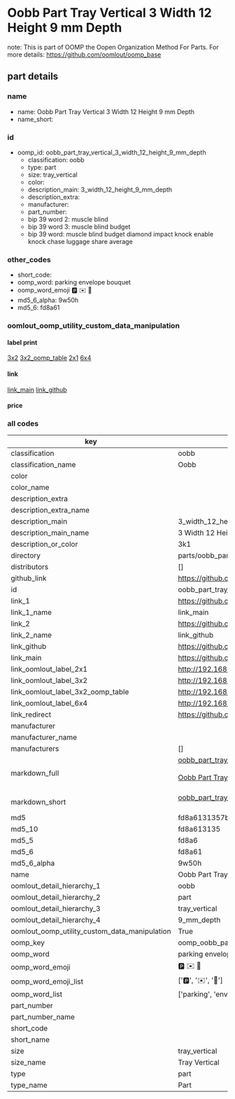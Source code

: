 # Oobb Part Tray Vertical 3 Width 12 Height 9 mm Depth  

note: This is part of OOMP the Oopen Organization Method For Parts. For more details: https://github.com/oomlout/oomp_base

##  part details
  







### name
* name: Oobb Part Tray Vertical 3 Width 12 Height 9 mm Depth
* name_short: 
### id
* oomp_id: oobb_part_tray_vertical_3_width_12_height_9_mm_depth
  * classification: oobb
  * type: part
  * size: tray_vertical
  * color: 
  * description_main: 3_width_12_height_9_mm_depth
  * description_extra: 
  * manufacturer: 
  * part_number: 
  * bip 39 word 2: muscle blind
  * bip 39 word 3: muscle blind budget
  * bip 39 word: muscle blind budget diamond impact knock enable knock chase luggage share average

### other_codes
* short_code: 
* oomp_word: parking envelope bouquet
* oomp_word_emoji :parking: :envelope: :bouquet:
* md5_6_alpha: 9w50h
* md5_6: fd8a61






### oomlout_oomp_utility_custom_data_manipulation
#### label print
[3x2](http://192.168.1.245:1112/?label=oomp%209w50h)
[3x2_oomp_table](http://192.168.1.108:1112/?label=oomp%209w50h)
[2x1](http://192.168.1.242:1112/?label=oomp%209w50h)
[6x4](http://192.168.1.55:1112/?label=oomp%209w50h)    

#### link

[link_main](https://github.com/oomlout/oomlout_oomp_version_1_messy/tree/main/parts/oobb_part_tray_vertical_3_width_12_height_9_mm_depth) [link_github](https://github.com/oomlout/oomlout_oomp_version_1_messy/tree/main/parts/oobb_part_tray_vertical_3_width_12_height_9_mm_depth)                             

#### price







### all codes 
| key | value |  
| --- | --- |  
| classification | oobb |  
| classification_name | Oobb |  
| color |  |  
| color_name |  |  
| description_extra |  |  
| description_extra_name |  |  
| description_main | 3_width_12_height_9_mm_depth |  
| description_main_name | 3 Width 12 Height 9 mm Depth |  
| description_or_color | 3k1 |  
| directory | parts/oobb_part_tray_vertical_3_width_12_height_9_mm_depth |  
| distributors | [] |  
| github_link | https://github.com/oomlout/oomlout_oomp_part_src/tree/main/parts/oobb_part_tray_vertical_3_width_12_height_9_mm_depth |  
| id | oobb_part_tray_vertical_3_width_12_height_9_mm_depth |  
| link_1 | https://github.com/oomlout/oomlout_oomp_version_1_messy/tree/main/parts/oobb_part_tray_vertical_3_width_12_height_9_mm_depth |  
| link_1_name | link_main |  
| link_2 | https://github.com/oomlout/oomlout_oomp_version_1_messy/tree/main/parts/oobb_part_tray_vertical_3_width_12_height_9_mm_depth |  
| link_2_name | link_github |  
| link_github | https://github.com/oomlout/oomlout_oomp_version_1_messy/tree/main/parts/oobb_part_tray_vertical_3_width_12_height_9_mm_depth |  
| link_main | https://github.com/oomlout/oomlout_oomp_version_1_messy/tree/main/parts/oobb_part_tray_vertical_3_width_12_height_9_mm_depth |  
| link_oomlout_label_2x1 | http://192.168.1.242:1112/?label=oomp%209w50h |  
| link_oomlout_label_3x2 | http://192.168.1.245:1112/?label=oomp%209w50h |  
| link_oomlout_label_3x2_oomp_table | http://192.168.1.108:1112/?label=oomp%209w50h |  
| link_oomlout_label_6x4 | http://192.168.1.55:1112/?label=oomp%209w50h |  
| link_redirect | https://github.com/oomlout/oomlout_oomp_version_1_messy/tree/main/parts/oobb_part_tray_vertical_3_width_12_height_9_mm_depth |  
| manufacturer |  |  
| manufacturer_name |  |  
| manufacturers | [] |  
| markdown_full | [oobb_part_tray_vertical_3_width_12_height_9_mm_depth](none)<br>[](none)<br>[Oobb Part Tray Vertical 3 Width 12 Height 9 Mm Depth](none)<br><br> |  
| markdown_short | [oobb_part_tray_vertical_3_width_12_height_9_mm_depth](none)<br><br> |  
| md5 | fd8a6131357bc929ef38e3d23b05f48c |  
| md5_10 | fd8a613135 |  
| md5_5 | fd8a6 |  
| md5_6 | fd8a61 |  
| md5_6_alpha | 9w50h |  
| name | Oobb Part Tray Vertical 3 Width 12 Height 9 mm Depth |  
| oomlout_detail_hierarchy_1 | oobb |  
| oomlout_detail_hierarchy_2 | part |  
| oomlout_detail_hierarchy_3 | tray_vertical |  
| oomlout_detail_hierarchy_4 | 9_mm_depth |  
| oomlout_oomp_utility_custom_data_manipulation | True |  
| oomp_key | oomp_oobb_part_tray_vertical_3_width_12_height_9_mm_depth |  
| oomp_word | parking envelope bouquet |  
| oomp_word_emoji | :parking: :envelope: :bouquet: |  
| oomp_word_emoji_list | [':parking:', ':envelope:', ':bouquet:'] |  
| oomp_word_list | ['parking', 'envelope', 'bouquet'] |  
| part_number |  |  
| part_number_name |  |  
| short_code |  |  
| short_name |  |  
| size | tray_vertical |  
| size_name | Tray Vertical |  
| type | part |  
| type_name | Part |  

